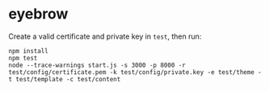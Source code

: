 # eyebrow

Create a valid certificate and private key in `test`, then run:

```
npm install
npm test
node --trace-warnings start.js -s 3000 -p 8000 -r test/config/certificate.pem -k test/config/private.key -e test/theme -t test/template -c test/content
```
